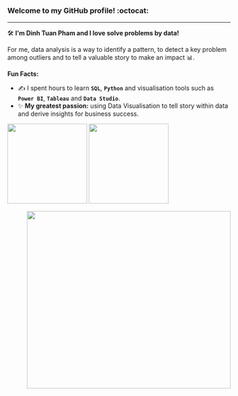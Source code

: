 ### Welcome to my GitHub profile! :octocat:

---


:hammer_and_wrench: **I'm Dinh Tuan Pham and I love solve problems by data!** 

For me, data analysis is a way to identify a pattern, to detect a key problem among outliers and to tell a valuable story to make an impact :bar_chart:.

**Fun Facts:**
- :writing_hand: I spent hours to learn **```SQL```**, **```Python```** and visualisation tools such as **```Power BI```**, **```Tableau```** and **```Data Studio```**.
- :sparkles: **My greatest passion:** using Data Visualisation to tell story within data and derive insights for business success.

<p>
<!-- GitHub Stats -->
<img height="180em" src="https://github-readme-stats.vercel.app/api?username=phamdinhtuan200382&show_icons=true&hide_border=true" />

<!-- Most Used Languages -->
<img height="180em" src="https://github-readme-stats.vercel.app/api/top-langs/?username=phamdinhtuan200382&exclude_repo=KNN-Image-Classification&show_icons=true&hide_border=true&layout=compact&langs_count=8"/>
</p>             

<p align="right">
  <img width="460" height="400" src="https://media.giphy.com/media/PipIpOPttgmv7mDKGs/giphy.gif">
</p>

